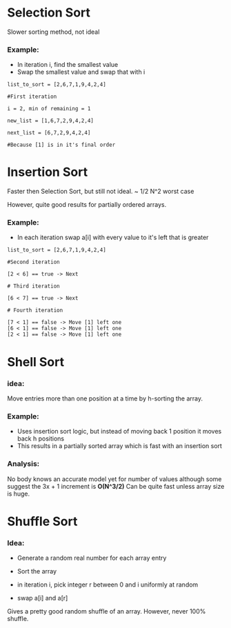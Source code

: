 # Selection Sort

Slower sorting method, not ideal

### Example:

* In iteration i, find the smallest value
* Swap the smallest value and swap that with i

```
list_to_sort = [2,6,7,1,9,4,2,4]

#First iteration

i = 2, min of remaining = 1

new_list = [1,6,7,2,9,4,2,4]

next_list = [6,7,2,9,4,2,4]

#Because [1] is in it's final order
```

# Insertion Sort

Faster then Selection Sort, but still not ideal. ~ 1/2 N^2 worst case

However, quite good results for partially ordered arrays.

### Example:

* In each iteration swap a[i] with every value to it's left that is greater

```
list_to_sort = [2,6,7,1,9,4,2,4]

#Second iteration

[2 < 6] == true -> Next

# Third iteration

[6 < 7] == true -> Next

# Fourth iteration

[7 < 1] == false -> Move [1] left one
[6 < 1] == false -> Move [1] left one
[2 < 1] == false -> Move [1] left one
```

# Shell Sort

### idea:
Move entries more than one position at a time by h-sorting the array.

### Example:

* Uses insertion sort logic, but instead of moving back 1 position it moves back h positions
* This results in a partially sorted array which is fast with an insertion sort

### Analysis:
No body knows an accurate model yet for number of values although some suggest the 3x + 1 increment is **O(N^3/2)**
Can be quite fast unless array size is huge.


# Shuffle Sort

### Idea:
* Generate a random real number for each array entry 
* Sort the array

* in iteration i, pick integer r between 0 and i uniformly at random
* swap a[i] and a[r]

Gives a pretty good random shuffle of an array. However, never 100% shuffle.




